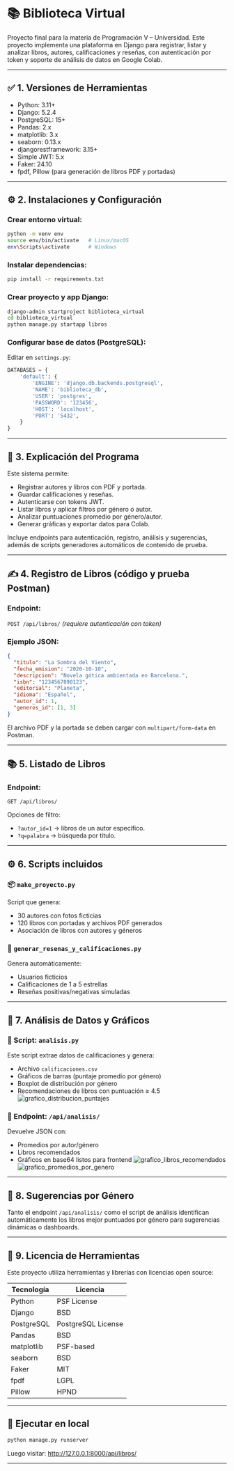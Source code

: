 
# 📚 Biblioteca Virtual

Proyecto final para la materia de Programación V – Universidad. Este proyecto implementa una plataforma en Django para registrar, listar y analizar libros, autores, calificaciones y reseñas, con autenticación por token y soporte de análisis de datos en Google Colab.

---

## ✅ 1. Versiones de Herramientas

- Python: 3.11+
- Django: 5.2.4
- PostgreSQL: 15+
- Pandas: 2.x
- matplotlib: 3.x
- seaborn: 0.13.x
- djangorestframework: 3.15+
- Simple JWT: 5.x
- Faker: 24.10
- fpdf, Pillow (para generación de libros PDF y portadas)

---

## ⚙️ 2. Instalaciones y Configuración

### Crear entorno virtual:
```bash
python -m venv env
source env/bin/activate   # Linux/macOS
env\Scripts\activate      # Windows
```

### Instalar dependencias:
```bash
pip install -r requirements.txt
```

### Crear proyecto y app Django:
```bash
django-admin startproject biblioteca_virtual
cd biblioteca_virtual
python manage.py startapp libros
```

### Configurar base de datos (PostgreSQL):
Editar en `settings.py`:
```python
DATABASES = {
    'default': {
        'ENGINE': 'django.db.backends.postgresql',
        'NAME': 'biblioteca_db',
        'USER': 'postgres',
        'PASSWORD': '123456',
        'HOST': 'localhost',
        'PORT': '5432',
    }
}
```

---

## 📖 3. Explicación del Programa

Este sistema permite:
- Registrar autores y libros con PDF y portada.
- Guardar calificaciones y reseñas.
- Autenticarse con tokens JWT.
- Listar libros y aplicar filtros por género o autor.
- Analizar puntuaciones promedio por género/autor.
- Generar gráficas y exportar datos para Colab.

Incluye endpoints para autenticación, registro, análisis y sugerencias, además de scripts generadores automáticos de contenido de prueba.

---

## ✍️ 4. Registro de Libros (código y prueba Postman)

### Endpoint:
`POST /api/libros/` *(requiere autenticación con token)*

### Ejemplo JSON:
```json
{
  "titulo": "La Sombra del Viento",
  "fecha_emision": "2020-10-10",
  "descripcion": "Novela gótica ambientada en Barcelona.",
  "isbn": "1234567890123",
  "editorial": "Planeta",
  "idioma": "Español",
  "autor_id": 1,
  "generos_id": [1, 3]
}
```

El archivo PDF y la portada se deben cargar con `multipart/form-data` en Postman.

---

## 📚 5. Listado de Libros

### Endpoint:
`GET /api/libros/`

Opciones de filtro:

- `?autor_id=1` → libros de un autor específico.
- `?q=palabra` → búsqueda por título.

---

## ⚙️ 6. Scripts incluidos

### 📦 `make_proyecto.py`
Script que genera:
- 30 autores con fotos ficticias
- 120 libros con portadas y archivos PDF generados
- Asociación de libros con autores y géneros

### 🧠 `generar_resenas_y_calificaciones.py`
Genera automáticamente:
- Usuarios ficticios
- Calificaciones de 1 a 5 estrellas
- Reseñas positivas/negativas simuladas

---

## 🧪 7. Análisis de Datos y Gráficos

### 🔎 Script: `analisis.py`
Este script extrae datos de calificaciones y genera:
- Archivo `calificaciones.csv`
- Gráficos de barras (puntaje promedio por género)
- Boxplot de distribución por género
- Recomendaciones de libros con puntuación ≥ 4.5
![grafico_distribucion_puntajes](https://github.com/user-attachments/assets/faabff6d-adb9-4f98-b13e-d7a292537cd8)


### 🧮 Endpoint: `/api/analisis/`
Devuelve JSON con:
- Promedios por autor/género
- Libros recomendados
- Gráficos en base64 listos para frontend
![grafico_libros_recomendados](https://github.com/user-attachments/assets/2c58a64d-6314-4bcc-a501-45ad3c93079a)
![grafico_promedios_por_genero](https://github.com/user-attachments/assets/8bd8b578-449b-4de4-92f9-0eaa22776546)

---

## 🧠 8. Sugerencias por Género

Tanto el endpoint `/api/analisis/` como el script de análisis identifican automáticamente los libros mejor puntuados por género para sugerencias dinámicas o dashboards.

---

## 📝 9. Licencia de Herramientas

Este proyecto utiliza herramientas y librerías con licencias open source:

| Tecnología      | Licencia               |
|----------------|------------------------|
| Python         | PSF License            |
| Django         | BSD                    |
| PostgreSQL     | PostgreSQL License     |
| Pandas         | BSD                    |
| matplotlib     | PSF-based              |
| seaborn        | BSD                    |
| Faker          | MIT                    |
| fpdf           | LGPL                   |
| Pillow         | HPND                   |

---

## 🚀 Ejecutar en local

```bash
python manage.py runserver
```

Luego visitar: http://127.0.0.1:8000/api/libros/

---
